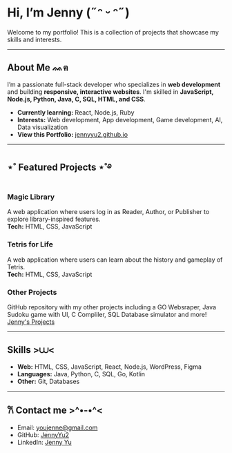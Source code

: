 # Hi, I’m Jenny (˶ᵔ ᵕ ᵔ˶)
Welcome to my portfolio! This is a collection of projects that showcase my skills and interests.  

---

## About Me ᨐฅ
I’m a passionate full-stack developer who specializes in **web development** and building **responsive, interactive websites**.
I'm skilled in **JavaScript, Node.js, Python, Java, C, SQL, HTML, and CSS**.  
- **Currently learning:** React, Node.js, Ruby  
- **Interests:** Web development, App development, Game development, AI, Data visualization  
- **View this Portfolio:** [jennyyu2.github.io](https://jennyyu2.github.io)

---

## ⋆˚ Featured Projects ⋆˚࿔
### Magic Library
A web application where users log in as Reader, Author, or Publisher to explore library-inspired features.  
**Tech:** HTML, CSS, JavaScript

### Tetris for Life 
A web application where users can learn about the history and gameplay of Tetris.  
**Tech:** HTML, CSS, JavaScript

### Other Projects
GitHub repository with my other projects including a GO Websraper, Java Sudoku game with UI, C Compliler, SQL Database simulator and more!<br>
[Jenny's Projects](https://github.com/JennyYu2/projects)

---

## Skills >⩊<
- **Web:** HTML, CSS, JavaScript, React, Node.js, WordPress, Figma
- **Languages:** Java, Python, C, SQL, Go, Kotlin  
- **Other:** Git, Databases

---

## 𐙚 Contact me >^•-•^<
- Email: youjenne@gmail.com
- GitHub: [JennyYu2](https://github.com/JennyYu2)  
- LinkedIn: [Jenny Yu](https://www.linkedin.com/in/jenny-yu-174081191/)
